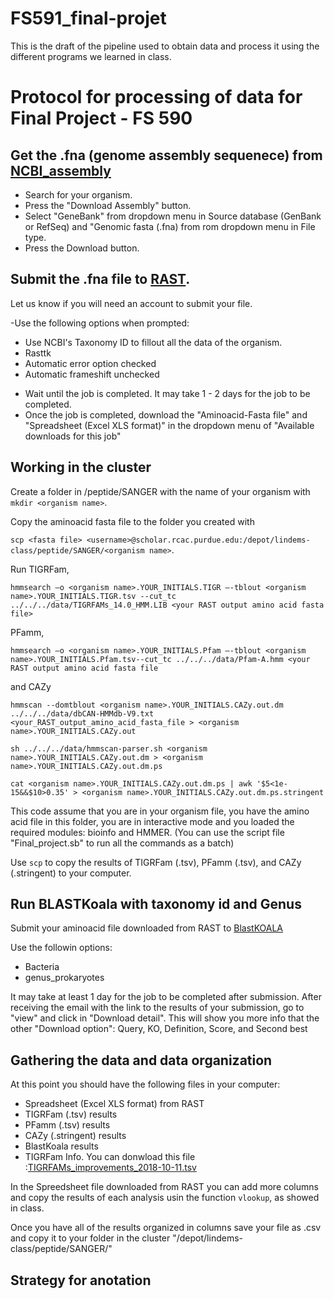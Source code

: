# FS591_final-projet
This is the draft of the pipeline used to obtain data and process it using the different programs we learned in class. 

# Protocol for processing of data for Final Project - FS 590

## Get the .fna (genome assembly sequenece) from [NCBI_assembly](https://www.ncbi.nlm.nih.gov/assembly/)

- Search for your organism.
- Press the "Download Assembly" button. 
- Select "GeneBank" from dropdown menu in Source database (GenBank or RefSeq) and "Genomic fasta (.fna) from rom dropdown menu in File type. 
- Press the Download button.

## Submit the .fna file to [RAST](https://rast.nmpdr.org). 

Let us know if you will need an account to submit your file. 

-Use the following options when prompted:
  * Use NCBI's Taxonomy ID to fillout all the data of the organism.
  * Rasttk
  * Automatic error option checked 
  * Automatic frameshift unchecked

- Wait until the job is completed. It may take 1 - 2 days for the job to be completed. 
- Once the job is completed, download the "Aminoacid-Fasta file" and "Spreadsheet (Excel XLS format)" in the dropdown menu of "Available downloads for this job"

## Working in the cluster

Create a folder in /peptide/SANGER with the name of your organism with `mkdir <organism name>`. 

Copy the aminoacid fasta file to the folder you created with 

```scp <fasta file> <username>@scholar.rcac.purdue.edu:/depot/lindems-class/peptide/SANGER/<organism name>```.

Run TIGRFam, 

`hmmsearch –o <organism name>.YOUR_INITIALS.TIGR –-tblout <organism name>.YOUR_INITIALS.TIGR.tsv --cut_tc ../../../data/TIGRFAMs_14.0_HMM.LIB <your RAST output amino acid fasta file>`

PFamm, 

`hmmsearch –o <organism name>.YOUR_INITIALS.Pfam –-tblout <organism name>.YOUR_INITIALS.Pfam.tsv--cut_tc ../../../data/Pfam-A.hmm <your RAST output amino acid fasta file`

and CAZy

`hmmscan --domtblout <organism name>.YOUR_INITIALS.CAZy.out.dm ../../../data/dbCAN-HMMdb-V9.txt <your_RAST_output_amino_acid_fasta_file > <organism name>.YOUR_INITIALS.CAZy.out`

`sh ../../../data/hmmscan-parser.sh <organism name>.YOUR_INITIALS.CAZy.out.dm > <organism name>.YOUR_INITIALS.CAZy.out.dm.ps`

`cat <organism name>.YOUR_INITIALS.CAZy.out.dm.ps | awk '$5<1e-15&&$10>0.35' > <organism name>.YOUR_INITIALS.CAZy.out.dm.ps.stringent`

This code assume that you are in your organism file, you have the amino acid file in this folder, you are in interactive mode and you loaded the required modules: bioinfo and HMMER. (You can use the script file "Final_project.sb" to run all the commands as a batch)

Use `scp` to copy the results of TIGRFam (.tsv), PFamm (.tsv), and CAZy (.stringent) to your computer.

## Run BLASTKoala with taxonomy id and Genus

Submit your aminoacid file downloaded from RAST to [BlastKOALA](https://www.kegg.jp/blastkoala/)

Use the followin options:
* Bacteria
* genus_prokaryotes

It may take at least 1 day for the job to be completed after submission. 
After receiving the email with the link to the results of your submission, go to "view" and click in "Download detail". This will show you more info that the other "Download option": Query, KO, Definition, Score, and Second best

## Gathering the data and data organization

At this point you should have the following files in your computer:
* Spreadsheet (Excel XLS format) from RAST
* TIGRFam (.tsv) results
* PFamm (.tsv) results
* CAZy (.stringent) results
* BlastKoala results
* TIGRFam Info. You can donwload this file :[TIGRFAMs_improvements_2018-10-11.tsv](https://ftp.ncbi.nlm.nih.gov/hmm/TIGRFAMs/TIGRFAMs_improvements_2018-10-11.tsv)

In the Spreedsheet file downloaded from RAST you can add more columns and copy the results of each analysis usin the function `vlookup`, as showed in class.

Once you have all of the results organized in columns save your file as .csv and copy it to your folder in the cluster "/depot/lindems-class/peptide/SANGER/<organism name>"

## Strategy for anotation

